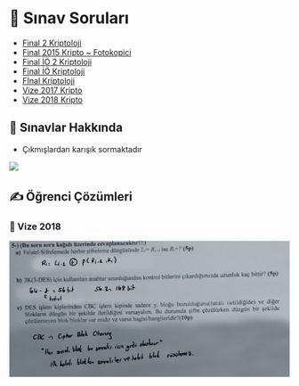 # 📃 Sınav Soruları

<!--YPackage.YGitbookIntegration-tarafından-otomatik-oluşturulmuştur-->

- [Final 2 Kriptoloji](Final%202%20Kriptoloji.pdf)
- [Final 2015 Kripto ~ Fotokopici](Final%202015%20Kripto%20~%20Fotokopici.pdf)
- [Final İÖ 2 Kriptoloji](Final%20%C4%B0%C3%96%202%20Kriptoloji.pdf)
- [Final İÖ Kriptoloji](Final%20%C4%B0%C3%96%20Kriptoloji.pdf)
- [Fİnal Kriptoloji](F%C4%B0nal%20Kriptoloji.pdf)
- [Vize 2017 Kripto](Vize%202017%20Kripto.pdf)
- [Vize 2018 Kripto](Vize%202018%20Kripto.pdf)

<!--YPackage.YGitbookIntegration-tarafından-otomatik-oluşturulmuştur-->

## 📢 Sınavlar Hakkında

- Çıkmışlardan karışık sormaktadır

![](../../../res/final_hakkında.png)

## ✍ Öğrenci Çözümleri

### 📅 Vize 2018

![](../../../res/kripto_vize.png)
